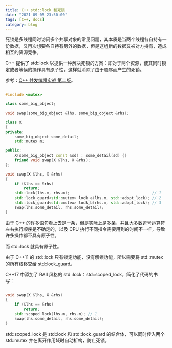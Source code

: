 ```yaml
---
title: C++ std::lock 和死锁
date: "2021-09-05 23:50:00"
tags: [C++, docs]
category: blog
---
```

死锁是多线程同时访问多个共享对象的常见问题，其本质是当两个线程各自持有一份数据，又再次想要各自持有另外的数据，但是这组新的数据又被对方持有，造成相互的资源竞争。

C++ 提供了 std::lock 以提供一种解决死锁的方案：即对于两个资源，使其同时锁定或者等候的操作具有原子性，这样就消除了由于顺序而产生的死锁。

<!-- more -->

参考：[C++ 并发编程实战 第二版](https://www.bookstack.cn/read/CPP-Concurrency-In-Action-2ed-2019/content-chapter3-3.2-chinese.md)。

```cpp

#include <mutex>

class some_big_object;

void swap(some_big_object &lhs, some_big_object &rhs);

class X
{
private:
    some_big_object some_detail;
    std::mutex m;

public:
    X(some_big_object const &sd) : some_detail(sd) {}
    friend void swap(X &lhs, X &rhs);
};

void swap(X &lhs, X &rhs)
{
    if (&lhs == &rhs)
        return;
    std::lock(lhs.m, rhs.m);                                    // 1
    std::lock_guard<std::mutex> lock_a(lhs.m, std::adopt_lock); // 2
    std::lock_guard<std::mutex> lock_b(rhs.m, std::adopt_lock); // 3
    swap(lhs.some_detail, rhs.some_detail);
}

```

由于 C++ 的许多语句看上去是一条，但是实际上是多条，并且大多数逗号运算符左右执行顺序是不确定的，以及 CPU 执行不同指令需要用到的时间不一样，导致许多操作都不具有原子性。

而 std::lock 就具有原子性。

由于 C++11 的 std::lock 只有锁定功能，没有解锁功能，所以需要将 std::mutex 的所有权移交给 std::lock\_guard。

C++17 中添加了 RAII 风格的 std::lock：std::scoped\_lock，简化了代码的书写：

```cpp

void swap(X &lhs, X &rhs)
{
    if (&lhs == &rhs)
        return;
    std::scoped_lock(lhs.m, rhs.m); // 1
    swap(lhs.some_detail, rhs.some_detail);
}

```

std::scoped\_lock 是 std::lock 和 std::lock\_guard 的结合体，可以同时传入两个 std::mutex 并在离开作用域时自动析构，防止死锁。
